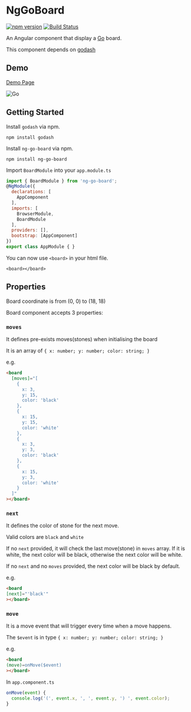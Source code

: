 # NgGoBoard
[![npm version](https://badge.fury.io/js/ng-go-board.svg)](https://badge.fury.io/js/ng-go-board)
[![Build Status](https://travis-ci.org/shawnm0705/ng-go-board.svg?branch=master)](https://travis-ci.org/shawnm0705/ng-go-board)

An Angular component that display a [Go](https://en.wikipedia.org/wiki/Go_%28game%29) board.

This component depends on [godash](https://github.com/duckpunch/godash)

## Demo
[Demo Page](https://shawnm0705.github.io/ng-go-board/)

![Go](https://shawnm0705.github.io/ng-go-board/assets/go.png)

## Getting Started
Install `godash` via npm.

    npm install godash

Install `ng-go-board` via npm.

    npm install ng-go-board

Import `BoardModule` into your `app.module.ts`

```javascript
import { BoardModule } from 'ng-go-board';
@NgModule({
  declarations: [
    AppComponent
  ],
  imports: [
    BrowserModule,
    BoardModule
  ],
  providers: [],
  bootstrap: [AppComponent]
})
export class AppModule { }
```

You can now use `<board>` in your html file.

`<board></board>`

## Properties

Board coordinate is from (0, 0) to (18, 18)

Board component accepts 3 properties:
  
### `moves`
It defines pre-exists moves(stones) when initialising the board

It is an array of `{ x: number; y: number; color: string; }`

e.g. 
```html
<board
  [moves]="[
    {
      x: 3,
      y: 15,
      color: 'black'
    },
    {
      x: 15,
      y: 15,
      color: 'white'
    },
    {
      x: 3,
      y: 3,
      color: 'black'
    },
    {
      x: 15,
      y: 3,
      color: 'white'
    }
  ]"
></board>
```

### `next`
It defines the color of stone for the next move.

Valid colors are `black` and `white`

If no `next` provided, it will check the last move(stone) in `moves` array. If it is white, the next color will be black, otherwise the next color will be white.

If no `next` and no `moves` provided, the next color will be black by default.

e.g.

```html
<board
[next]="'black'"
></board>
```

### `move`
It is a move event that will trigger every time when a move happens. 

The `$event` is in type `{ x: number; y: number; color: string; }`

e.g.

```html
<board
(move)=onMove($event)
></board>
```
In `app.component.ts`
```javascript
onMove(event) {
  console.log('(', event.x, ', ', event.y, ') ', event.color);
}
```

